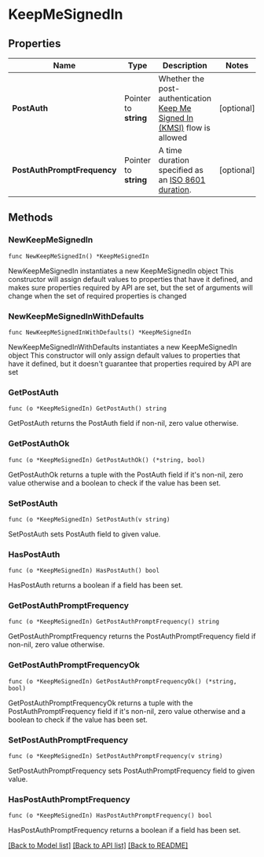 # KeepMeSignedIn

## Properties

Name | Type | Description | Notes
------------ | ------------- | ------------- | -------------
**PostAuth** | Pointer to **string** | Whether the post-authentication [Keep Me Signed In (KMSI)](https://help.okta.com/oie/en-us/content/topics/security/stay-signed-in.htm) flow is allowed | [optional] 
**PostAuthPromptFrequency** | Pointer to **string** | A time duration specified as an [ISO 8601 duration](https://en.wikipedia.org/wiki/ISO_8601#Durations). | [optional] 

## Methods

### NewKeepMeSignedIn

`func NewKeepMeSignedIn() *KeepMeSignedIn`

NewKeepMeSignedIn instantiates a new KeepMeSignedIn object
This constructor will assign default values to properties that have it defined,
and makes sure properties required by API are set, but the set of arguments
will change when the set of required properties is changed

### NewKeepMeSignedInWithDefaults

`func NewKeepMeSignedInWithDefaults() *KeepMeSignedIn`

NewKeepMeSignedInWithDefaults instantiates a new KeepMeSignedIn object
This constructor will only assign default values to properties that have it defined,
but it doesn't guarantee that properties required by API are set

### GetPostAuth

`func (o *KeepMeSignedIn) GetPostAuth() string`

GetPostAuth returns the PostAuth field if non-nil, zero value otherwise.

### GetPostAuthOk

`func (o *KeepMeSignedIn) GetPostAuthOk() (*string, bool)`

GetPostAuthOk returns a tuple with the PostAuth field if it's non-nil, zero value otherwise
and a boolean to check if the value has been set.

### SetPostAuth

`func (o *KeepMeSignedIn) SetPostAuth(v string)`

SetPostAuth sets PostAuth field to given value.

### HasPostAuth

`func (o *KeepMeSignedIn) HasPostAuth() bool`

HasPostAuth returns a boolean if a field has been set.

### GetPostAuthPromptFrequency

`func (o *KeepMeSignedIn) GetPostAuthPromptFrequency() string`

GetPostAuthPromptFrequency returns the PostAuthPromptFrequency field if non-nil, zero value otherwise.

### GetPostAuthPromptFrequencyOk

`func (o *KeepMeSignedIn) GetPostAuthPromptFrequencyOk() (*string, bool)`

GetPostAuthPromptFrequencyOk returns a tuple with the PostAuthPromptFrequency field if it's non-nil, zero value otherwise
and a boolean to check if the value has been set.

### SetPostAuthPromptFrequency

`func (o *KeepMeSignedIn) SetPostAuthPromptFrequency(v string)`

SetPostAuthPromptFrequency sets PostAuthPromptFrequency field to given value.

### HasPostAuthPromptFrequency

`func (o *KeepMeSignedIn) HasPostAuthPromptFrequency() bool`

HasPostAuthPromptFrequency returns a boolean if a field has been set.


[[Back to Model list]](../README.md#documentation-for-models) [[Back to API list]](../README.md#documentation-for-api-endpoints) [[Back to README]](../README.md)


